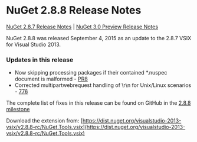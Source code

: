 # NuGet 2.8.8 Release Notes

[NuGet 2.8.7 Release Notes](nuget-2.8.7) | [NuGet 3.0 Preview Release Notes](nuget-3.0-preview)

NuGet 2.8.8 was released September 4, 2015 as an update to the 2.8.7 VSIX for Visual Studio 2013.  

### Updates in this release

* Now skipping processing packages if their contained *.nuspec document is malformed - [PR8](https://github.com/NuGet/NuGet2/pull/8)
* Corrected multipartwebrequest handling of \r\n for Unix/Linux scenarios - [776](https://github.com/NuGet/Home/issues/776) 

The complete list of fixes in this release can be found on GitHub in the [2.8.8 milestone](https://github.com/NuGet/Home/issues?q=milestone%3A2.8.8+is%3Aclosed)

Download the extension from: [https://dist.nuget.org/visualstudio-2013-vsix/v2.8.8-rc/NuGet.Tools.vsix](https://dist.nuget.org/visualstudio-2013-vsix/v2.8.8-rc/NuGet.Tools.vsix) 

  
